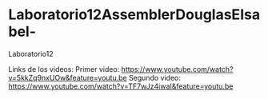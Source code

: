 # Laboratorio12AssemblerDouglasEIsabel-
Laboratorio12


Links de los videos:
Primer video:
https://www.youtube.com/watch?v=5kkZq9nxUOw&feature=youtu.be
Segundo video:
https://www.youtube.com/watch?v=TF7wJz4iwaI&feature=youtu.be


